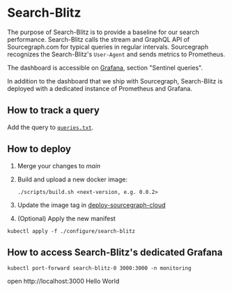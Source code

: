 # Search-Blitz

The purpose of Search-Blitz is to provide a baseline for our search performance.
Search-Blitz calls the stream and GraphQL API of Sourcegraph.com for typical
queries in regular intervals. Sourcegraph recognizes the Search-Blitz's
`User-Agent` and sends metrics to Prometheus.

The dashboard is accessible on
[Grafana](https://sourcegraph.com/-/debug/grafana/d/frontend/frontend?orgId=1),
section "Sentinel queries".

In addition to the dashboard that we ship with Sourcegraph, Search-Blitz is
deployed with a dedicated instance of Prometheus and Grafana.

## How to track a query

Add the query to [`queries.txt`](https://github.com/sourcegraph/sourcegraph/blob/main/internal/cmd/search-blitz/queries.txt).

## How to deploy

1. Merge your changes to _main_
2. Build and upload a new docker image:
   ```
   ./scripts/build.sh <next-version, e.g. 0.0.2>
   ```
3. Update the image tag in [deploy-sourcegraph-cloud](https://github.com/sourcegraph/deploy-sourcegraph-cloud/blob/release/configure/search-blitz/search-blitz.StatefulSet.yaml#L36)

4. (Optional) Apply the new manifest

```
kubectl apply -f ./configure/search-blitz
```

## How to access Search-Blitz's dedicated Grafana

```
kubectl port-forward search-blitz-0 3000:3000 -n monitoring
```

open http://localhost:3000
Hello World
